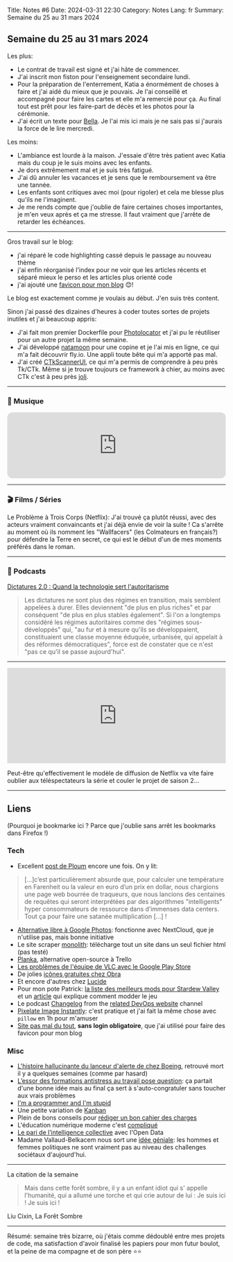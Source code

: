Title: Notes #6
Date: 2024-03-31 22:30
Category: Notes
Lang: fr
Summary: Semaine du 25 au 31 mars 2024

## Semaine du 25 au 31 mars 2024

Les plus:

* Le contrat de travail est signé et j'ai hâte de commencer.
* J'ai inscrit mon fiston pour l'enseignement secondaire lundi.
* Pour la préparation de l'enterrement, Katia a énormément de choses à faire et j'ai aidé du mieux que je pouvais. Je l'ai conseillé et accompagné pour faire les cartes et elle m'a remercié pour ça. Au final tout est prêt pour les faire-part de décès et les photos pour la cérémonie.
* J'ai écrit un texte pour [Bella]({filename}/notes/bella.md). Je l'ai mis ici mais je ne sais pas si j'aurais la force de le lire mercredi.

Les moins:

* L'ambiance est lourde à la maison. J'essaie d'être très patient avec Katia mais du coup je le suis moins avec les enfants.
* Je dors extrêmement mal et je suis très fatigué.
* J'ai dû annuler les vacances et je sens que le remboursement va être une tannée.
* Les enfants sont critiques avec moi (pour rigoler) et cela me blesse plus qu'ils ne l'imaginent.
* Je me rends compte que j'oublie de faire certaines choses importantes, je m'en veux après et ça me stresse. Il faut vraiment que j'arrête de retarder les échéances.

---

Gros travail sur le blog:

* j'ai réparé le code highlighting cassé depuis le passage au nouveau thème
* j'ai enfin réorganisé l'index pour ne voir que les articles récents et séparé mieux le perso et les articles plus orienté code
* j'ai ajouté une [favicon pour mon blog]({filename}/articles/add_favicon_pelican.md) 😊!

Le blog est exactement comme je voulais au début. J'en suis très content.

Sinon j'ai passé des dizaines d'heures à coder toutes sortes de projets inutiles et j'ai beaucoup appris:

* J'ai fait mon premier Dockerfile pour [Photolocator](https://github.com/frica/photolocator) et j'ai pu le réutiliser pour un autre projet la même semaine.
* J'ai développé [natamoon]({filename}/articles/natamoon.md) pour une copine et je l'ai mis en ligne, ce qui m'a fait découvrir fly.io. Une appli toute bête qui m'a apporté pas mal.
* J'ai créé [CTkScannerUI](https://github.com/frica/CTkScannerUI), ce qui m'a permis de comprendre à peu près Tk/CTk. Même si je trouve toujours ce framework à chier, au moins avec CTk c'est à peu près [joli](https://github.com/frica/CTkScannerUI/blob/main/mockups/mockup4.png).

---

### 🎵 Musique

<iframe style="border-radius:12px" src="https://open.spotify.com/embed/track/7FDHI71Z3IInsEKuUn7Df8?utm_source=generator" width="100%" height="152" frameBorder="0" allowfullscreen="" allow="autoplay; clipboard-write; encrypted-media; fullscreen; picture-in-picture" loading="lazy"></iframe>

---

### 🎬 Films / Séries

Le Problème à Trois Corps (Netflix): J'ai trouvé ça plutôt réussi, avec des acteurs vraiment convaincants et j'ai déjà envie de voir la suite ! Ca s'arrête au moment où ils nomment les "Wallfacers" (les Colmateurs en français?) pour défendre la Terre en secret, ce qui est le début d'un de mes moments préférés dans le roman.

---

### 🎤 Podcasts

[Dictatures 2.0 : Quand la technologie sert l'autoritarisme](https://www.radiofrance.fr/franceculture/podcasts/le-meilleur-des-mondes/dictatures-2-0-quand-la-technologie-sert-l-autoritarisme-6621303)

> Les dictatures ne sont plus des régimes en transition, mais semblent appelées à durer. Elles deviennent "de plus en plus riches" et par conséquent "de plus en plus stables également". Si l'on a longtemps considéré les régimes autoritaires comme des "régimes sous-développés" qui, "au fur et à mesure qu'ils se développaient, constituaient une classe moyenne éduquée, urbanisée, qui appelait à des réformes démocratiques", force est de constater que ce n'est "pas ce qu'il se passe aujourd'hui".

---

<iframe name="Ausha Podcast Player" frameborder="0" loading="lazy" id="ausha-3Obb" height="220" style="border: none; width:100%; height:220px" src="https://player.ausha.co/?podcastId=Bx3j7cdGalaw&v=3&playerId=ausha-3Obb"></iframe><script src="https://player.ausha.co/ausha-player.js"></script>

Peut-être qu'effectivement le modèle de diffusion de Netflix va vite faire oublier aux téléspectateurs la série et couler le projet de saison 2...

---

## Liens

(Pourquoi je bookmarke ici ? Parce que j'oublie sans arrêt les bookmarks dans Firefox !)

### Tech

* Excellent [post de Ploum](https://ploum.net/2024-03-29-lectures-bouffitude-web-norme-sociale.html) encore une fois. On y lit:

> [...]c’est particulièrement absurde que, pour calculer une température en Farenheit ou la valeur en euro d’un prix en dollar, nous chargions une page web bourrée de traqueurs, que nous lancions des centaines de requêtes qui seront interprétées par des algorithmes "intelligents" hyper consommateurs de ressource dans d’immenses data centers. Tout ça pour faire une satanée multiplication [...] !

* [Alternative libre à Google Photos](https://memories.gallery/): fonctionne avec NextCloud, que je n'utilise pas, mais bonne initiative
* Le site scraper [monolith](https://github.com/Y2Z/monolith): télécharge tout un site dans un seul fichier html (pas testé)
* [Planka](https://github.com/plankanban/planka), alternative open-source à Trello
* [Les problèmes de l'équipe de VLC avec le Google Play Store](https://dev.to/npomepuy/vlc-for-android-updates-on-the-play-store-179j)
* De jolies [icônes gratuites chez Obra](https://icons.obra.studio/)
* Et encore d'autres chez [Lucide](https://lucide.dev/icons/)
* Pour mon pote Patrick: [la liste des meilleurs mods pour Stardew Valley](https://cryobyte.io/posts/2023/04/cryobyte33s-stardew-valley-mod-list/) et un [article](https://steamdeckhq.com/news/modding-stardew-valley-on-steam-deck/) qui explique comment modder le jeu
* Le podcast [Changelog](https://changelog.com/shipit/96) from the [related DevOps website](https://changelog.com/shipit) channel
* [Pixelate Image Instantly](https://pixelied.com/features/photo-effects/pixelate-image): c'est pratique et j'ai fait la même chose avec `pillow` en 1h pour m'amuser
* [Site pas mal du tout](https://redketchup.io/favicon-generator), **sans login obligatoire**, que j'ai utilisé pour faire des favicon pour mon blog

### Misc

* [L'histoire hallucinante du lanceur d'alerte de chez Boeing](https://prospect.org/infrastructure/transportation/2024-03-28-suicide-mission-boeing/?s=09), retrouvé mort il y a quelques semaines (comme par hasard)
* [L’essor des formations antistress au travail pose question](https://www.lemonde.fr/campus/article/2024/03/27/l-essor-des-formations-antistress-au-travail-pose-question-je-voyais-ma-boite-mail-se-remplir-pendant-qu-on-me-conseillait-de-faire-des-mandalas_6224514_4401467.html): ça partait d'une bonne idée mais au final ça sert à s'auto-congratuler sans toucher aux vrais problèmes
* [I'm a programmer and I'm stupid](https://antonz.org/stupid/)
* Une petite variation de [Kanban](https://medium.com/@tpierrain/une-perspective-nouvelle-sur-kanban-893fe6c3dc27)
* Plein de bons conseils pour [rédiger un bon cahier des charges](https://codedesign.fr/comment-rediger-un-cahier-des-charges/)
* L'éducation numérique moderne c'est [compliqué](https://www.courrierinternational.com/article/education-apres-avoir-mise-sur-le-numerique-a-l-ecole-les-pays-scandinaves-font-machine-arriere)
* [Le pari de l’intelligence collective](https://www.zdnet.fr/blogs/l-esprit-libre/l-open-data-un-moyen-de-changer-les-donnees-de-la-democratie-39965132.htm) avec l'Open Data
* Madame Vallaud-Belkacem nous sort une [idée géniale](https://affordance.framasoft.org/2024/03/trois-gigas-par-semaine/): les hommes et femmes politiques ne sont vraiment pas au niveau des challenges sociétaux d'aujourd'hui.

---

La citation de la semaine

> Mais dans cette forêt sombre, il y a un enfant idiot qui s' appelle l'humanité, qui a allumé une torche et qui crie autour de lui : Je suis ici ! Je suis ici !

Liu Cixin, La Forêt Sombre

---

Résumé: semaine très bizarre, où j'étais comme dédoublé entre mes projets de code, ma satisfaction d'avoir finalisé les papiers pour mon futur boulot, et la peine de ma compagne et de son père ⭐⭐